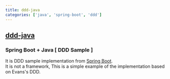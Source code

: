 ```yaml
---
title: ddd-java
categories: ['java', 'spring-boot', 'ddd']
---
```

## [ddd-java](https://github.com/jkazama/ddd-java)

### Spring Boot + Java [ DDD Sample ]


It is DDD sample implementation from [Spring Boot](http://projects.spring.io/spring-boot/).  
It is not a framework, This is a simple example of the implementation based on Evans's DDD.

